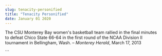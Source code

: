 ```yaml
---
slug: tenacity-personified
title: "Tenacity Personified"
date: January 01 2020
---
```


 
<p>
  The CSU Monterey Bay women's basketball team rallied in the final minutes to
  defeat Chico State 66-64 in the first round of the NCAA Division II tournament
  in Bellingham, Wash. – <em>Monterey Herald</em>, March 17, 2013
</p>
```

